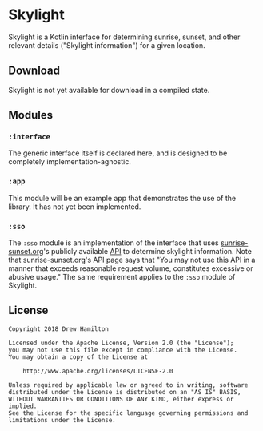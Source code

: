 # Skylight

Skylight is a Kotlin interface for determining sunrise, sunset, and other relevant details ("Skylight information") for
a given location.

## Download
Skylight is not yet available for download in a compiled state.

## Modules

### `:interface`
The generic interface itself is declared here, and is designed to be completely implementation-agnostic.

### `:app`
This module will be an example app that demonstrates the use of the library. It has not yet been implemented.

### `:sso`
The `:sso` module is an implementation of the interface that uses [sunrise-sunset.org](https://sunrise-sunset.org/)'s
publicly available [API](https://sunrise-sunset.org/api) to determine skylight information. Note that
sunrise-sunset.org's API page says that "You may not use this API in a manner that exceeds reasonable request volume,
constitutes excessive or abusive usage." The same requirement applies to the `:sso` module of Skylight.

## License
```
Copyright 2018 Drew Hamilton

Licensed under the Apache License, Version 2.0 (the "License");
you may not use this file except in compliance with the License.
You may obtain a copy of the License at

    http://www.apache.org/licenses/LICENSE-2.0

Unless required by applicable law or agreed to in writing, software
distributed under the License is distributed on an "AS IS" BASIS,
WITHOUT WARRANTIES OR CONDITIONS OF ANY KIND, either express or implied.
See the License for the specific language governing permissions and
limitations under the License.
```
